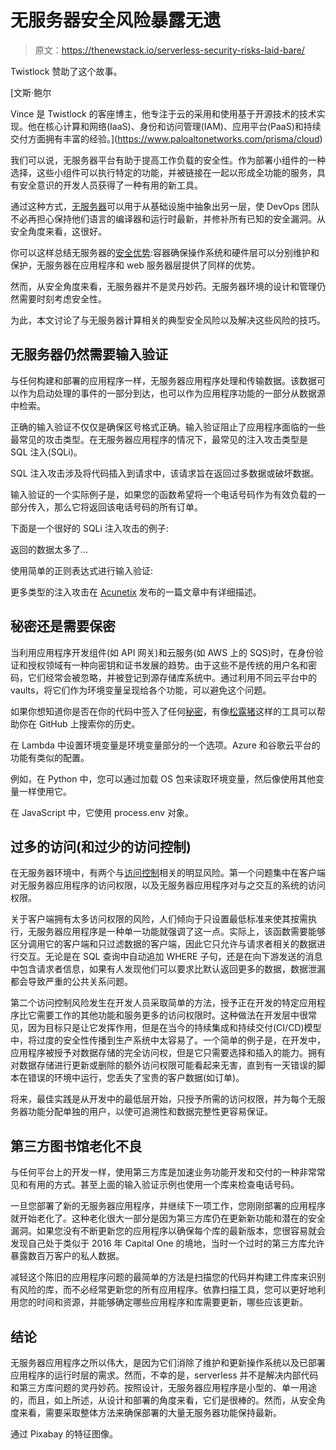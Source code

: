 # 无服务器安全风险暴露无遗

> 原文：<https://thenewstack.io/serverless-security-risks-laid-bare/>

Twistlock 赞助了这个故事。

 [文斯·鲍尔

Vince 是 Twistlock 的客座博主，他专注于云的采用和使用基于开源技术的技术实现。他在核心计算和网络(IaaS)、身份和访问管理(IAM)、应用平台(PaaS)和持续交付方面拥有丰富的经验。](https://www.paloaltonetworks.com/prisma/cloud) 

我们可以说，无服务器平台有助于提高工作负载的安全性。作为部署小组件的一种选择，这些小组件可以执行特定的功能，并被链接在一起以形成全功能的服务，具有安全意识的开发人员获得了一种有用的新工具。

通过这种方式，[无服务器](https://www.twistlock.com/2018/02/22/decide-use-serverless/)可以用于从基础设施中抽象出另一层，使 DevOps 团队不必再担心保持他们语言的编译器和运行时最新，并修补所有已知的安全漏洞。从安全角度来看，这很好。

你可以这样总结无服务器的[安全优势](https://thenewstack.io/category/security/):容器确保操作系统和硬件层可以分别维护和保护，无服务器在应用程序和 web 服务器层提供了同样的优势。

然而，从安全角度来看，无服务器并不是灵丹妙药。无服务器环境的设计和管理仍然需要时刻考虑安全性。

为此，本文讨论了与无服务器计算相关的典型安全风险以及解决这些风险的技巧。

## 无服务器仍然需要输入验证

与任何构建和部署的应用程序一样，无服务器应用程序处理和传输数据。该数据可以作为启动处理的事件的一部分到达，也可以作为应用程序功能的一部分从数据源中检索。

正确的输入验证不仅仅是确保区号格式正确。输入验证阻止了应用程序面临的一些最常见的攻击类型。在无服务器应用程序的情况下，最常见的注入攻击类型是 SQL 注入(SQLi)。

SQL 注入攻击涉及将代码插入到请求中，该请求旨在返回过多数据或破坏数据。

输入验证的一个实际例子是，如果您的函数希望将一个电话号码作为有效负载的一部分传入，那么它将返回该电话号码的所有订单。

下面是一个很好的 SQLi 注入攻击的例子:

返回的数据太多了…

使用简单的正则表达式进行输入验证:

更多类型的注入攻击在 [Acunetix](https://www.acunetix.com/blog/articles/injection-attacks/) 发布的一篇文章中有详细描述。

## 秘密还是需要保密

当利用应用程序开发组件(如 API 网关)和云服务(如 AWS 上的 SQS)时，在身份验证和授权领域有一种向密钥和证书发展的趋势。由于这些不是传统的用户名和密码，它们经常会被忽略，并被登记到源存储库系统中。通过利用不同云平台中的 vaults，将它们作为环境变量呈现给各个功能，可以避免这个问题。

如果你想知道你是否在你的代码中签入了任何[秘密](https://www.twistlock.com/2017/09/12/manage-secrets-container-based-applications/)，有像[松露猪](https://github.com/dxa4481/truffleHog)这样的工具可以帮助你在 GitHub 上搜索你的历史。

在 Lambda 中设置环境变量是环境变量部分的一个选项。Azure 和谷歌云平台的功能有类似的配置。

例如，在 Python 中，您可以通过加载 OS 包来读取环境变量，然后像使用其他变量一样使用它。

在 JavaScript 中，它使用 process.env 对象。

## 过多的访问(和过少的访问控制)

在无服务器环境中，有两个与[访问控制](https://www.twistlock.com/2017/08/31/container-image-security-best-practices/)相关的明显风险。第一个问题集中在客户端对无服务器应用程序的访问权限，以及无服务器应用程序对与之交互的系统的访问权限。

关于客户端拥有太多访问权限的风险，人们倾向于只设置最低标准来使其按需执行，无服务器应用程序是一种单一功能就强调了这一点。实际上，该函数需要能够区分调用它的客户端和只过滤数据的客户端，因此它只允许与请求者相关的数据进行交互。无论是在 SQL 查询中自动追加 WHERE 子句，还是在向下游发送的消息中包含请求者信息，如果有人发现他们可以要求比默认返回更多的数据，数据泄漏都会导致严重的公共关系问题。

第二个访问控制风险发生在开发人员采取简单的方法，授予正在开发的特定应用程序比它需要工作的其他功能和服务更多的访问权限时。这种做法在开发层中很常见，因为目标只是让它发挥作用，但是在当今的持续集成和持续交付(CI/CD)模型中，将过度的安全性传播到生产系统中太容易了。一个简单的例子是，在开发中，应用程序被授予对数据存储的完全访问权，但是它只需要选择和插入的能力。拥有对数据存储进行更新或删除的额外访问权限可能看起来无害，直到有一天错误的脚本在错误的环境中运行，您丢失了宝贵的客户数据(如订单)。

将来，最佳实践是从开发中的最低层开始，只授予所需的访问权限，并为每个无服务器功能分配单独的用户，以使可追溯性和数据完整性更容易保证。

## 第三方图书馆老化不良

与任何平台上的开发一样，使用第三方库是加速业务功能开发和交付的一种非常常见和有用的方式。甚至上面的输入验证示例也使用一个库来检查电话号码。

一旦您部署了新的无服务器应用程序，并继续下一项工作，您刚刚部署的应用程序就开始老化了。这种老化很大一部分是因为第三方库仍在更新新功能和潜在的安全漏洞。如果您没有不断更新您的应用程序以确保每个库的最新版本，您很容易就会发现自己处于类似于 2016 年 Capital One 的境地，当时一个过时的第三方库允许暴露数百万客户的私人数据。

减轻这个陈旧的应用程序问题的最简单的方法是扫描您的代码并构建工件库来识别有风险的库，而不必经常更新您的所有应用程序。依靠扫描工具，您可以更好地利用您的时间和资源，并能够确定哪些应用程序和库需要更新，哪些应该更新。

## 结论

无服务器应用程序之所以伟大，是因为它们消除了维护和更新操作系统以及已部署应用程序的运行时层的需求。然而，不幸的是，serverless 并不是解决内部代码和第三方库问题的灵丹妙药。按照设计，无服务器应用程序是小型的、单一用途的，而且，如上所述，从设计和部署的角度来看，它们是很棒的。然而，从安全角度来看，需要采取整体方法来确保部署的大量无服务器功能保持最新。

通过 Pixabay 的特征图像。

<svg xmlns:xlink="http://www.w3.org/1999/xlink" viewBox="0 0 68 31" version="1.1"><title>Group</title> <desc>Created with Sketch.</desc></svg>